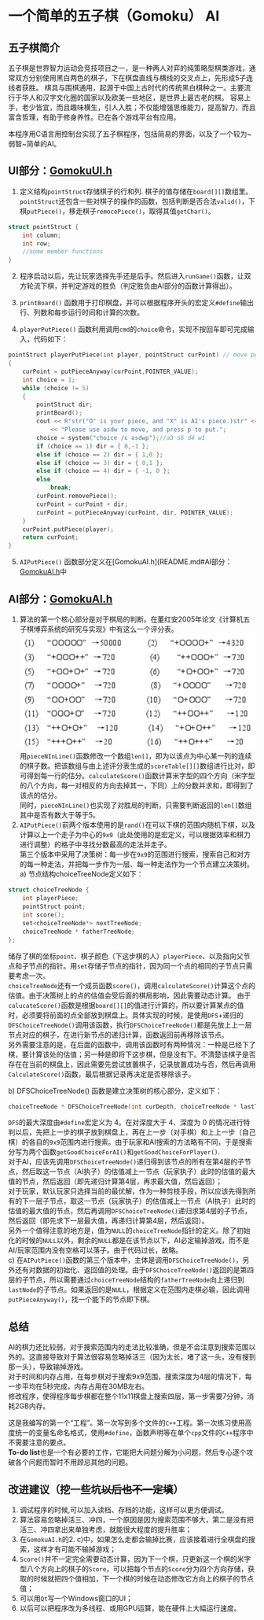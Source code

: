 # 一个简单的五子棋（Gomoku） AI

## 五子棋简介

五子棋是世界智力运动会竞技项目之一，是一种两人对弈的纯策略型棋类游戏，通常双方分别使用黑白两色的棋子，下在棋盘直线与横线的交叉点上，先形成5子连线者获胜。
棋具与围棋通用，起源于中国上古时代的传统黑白棋种之一。主要流行于华人和汉字文化圈的国家以及欧美一些地区，是世界上最古老的棋。
容易上手，老少皆宜，而且趣味横生，引人入胜；不仅能增强思维能力，提高智力，而且富含哲理，有助于修身养性。已在各个游戏平台有应用。

本程序用C语言用控制台实现了五子棋程序，包括简易的界面，以及了一个较为~弱智~简单的AI。

## UI部分：[GomokuUI.h](/Gomoku/Gomoku/GomokuUI.h)

1. 定义结构`pointStruct`存储棋子的行和列.
棋子的值存储在`board[][]`数组里。  
`pointStruct`还包含一些对棋子的操作的函数，包括判断是否合法`valid()`，下棋`putPiece()`，移走棋子`remocePiece()`，取得其值`getChar()`。  

```c++
struct pointStruct {
    int column;
    int row;
    //some member functions
}
```

2. 程序启动以后，先让玩家选择先手还是后手。然后进入`runGame()`函数，让双方轮流下棋，并判定游戏的胜负（判定胜负由AI部分的函数计算得出）。  

3. `printBoard()` 函数用于打印棋盘，并可以根据程序开头的宏定义`#define`输出行、列数和每步运行时间和计算的次数。
4. `playerPutPiece()` 函数利用调用`cmd`的`choice`命令，实现不按回车即可完成输入，代码如下：

```c++
pointStruct playerPutPiece(int player, pointStruct curPoint) // move pointer to choose where to put c
{
	curPoint = putPieceAnyway(curPoint,POINTER_VALUE);
	int choice = 1;
	while (choice != 5)
	{
		pointStruct dir;
		printBoard();
		cout << R"str("O" is your piece, and "X" is AI's piece.)str" << endl
			<< "Please use asdw to move, and press p to put.";
		choice = system("choice /c asdwp");//a3 s6 d4 w1
		if (choice == 1) dir = { 0,-1 };
		else if (choice == 2) dir = { 1,0 };
		else if (choice == 3) dir = { 0,1 };
		else if (choice == 4) dir = { -1, 0 };
		else
			break;
		curPoint.removePiece();
		curPoint = curPoint + dir;
		curPoint = putPieceAnyway(curPoint, dir, POINTER_VALUE);
	}
	curPoint.putPiece(player);
	return curPoint;
}
```

5. `AIPutPiece()` 函数部分定义在[GomokuAI.h](README.md#AI部分：[GomokuAI.h](#ai%E9%83%A8%E5%88%86gomokuaih)中

## AI部分：[GomokuAI.h](/Gomoku/Gomoku/GomokuAI.h)

1. 算法的第一个核心部分是对于棋局的判断。在董红安2005年论文《计算机五子棋博弈系统的研究与实现》中有这么一个评分表。
![score_table](/Gomoku/Gomoku/score_table.jpg)
用`pieceNInLine()`函数修改一个数组`len[]`，即为以该点为中心某一列的连续的棋子数。把该数组与由上述评分表生成的`scoreTable[][]`数组进行比对，即可得到每一行的估分。`calculateScore()`函数计算米字型的四个方向（米字型的八个方向，每一对相反的方向去掉其一，下同）上的分数并求和，即得到了该点的估分。  
同时，`pieceNInLine()`也实现了对胜局的判断，只需要判断返回的`len[]`数组其中是否有数大于等于5。
2. `AIPutPiece()`前两个版本使用的是`rand()`在可以下棋的范围内随机下棋，以及计算以上一个走子为中心的`9x9`（此处使用的是宏定义，可以根据效率和棋力进行调整）的格子中寻找分数最高的走法并走子。  
第三个版本中采用了决策树：每一步在`9x9`的范围进行搜索，搜索自己和对方的每一种走法，并把每一步作为一层、每一种走法作为一个节点建立决策树。  
a) 节点结构choiceTreeNode定义如下：

```c++
struct choiceTreeNode {
	int playerPiece;
	pointStruct point;
	int score();
	set<choiceTreeNode*> nextTreeNode;
	choiceTreeNode * fatherTreeNode;
};
```

储存了棋的坐标`point`、棋子颜色（下这步棋的人）`playerPiece`、以及指向父节点和子节点的指针。用`set`存储子节点的指针，因为同一个点的相同的子节点只需要考虑一次。  
`choiceTreeNode`还有一个成员函数`score()`，调用`calculateScore()`计算这个点的估值。由于决策树上的点的估值会受后面的棋局影响，因此需要动态计算。
由于`calucateScore()`函数是根据`board[][]`的值进行计算的，所以要计算某点的值时，必须要将前面的点全部放到棋盘上。具体实现的时候，是使用`DFS`+递归的`DFSChoiceTreeNode()`调用该函数，执行`DFSChoiceTreeNode()`都是先放上上一层节点对应的棋子，在进行新节点的递归计算，函数返回前再移除该节点。  
另外需要注意的是，在后面的函数中，调用该函数时有两种情况：一种是已经下了棋，要计算该处的估值；另一种是即将下这步棋，但是没有下。不清楚该棋子是否存在在当前的棋盘上，因此需要先尝试放置棋子，记录放置成功与否，然后再调用`CalculateScore()`函数，最后根据记录再决定是否移除该子。

b)	DFSChoiceTreeNode() 函数是建立决策树的核心部分，定义如下：

```c++
choiceTreeNode * DFSChoiceTreeNode(int curDepth, choiceTreeNode * lastTreeNode)
```

`DFS`的最大深度由`#define`宏定义为 4。在对深度大于 4、深度为 0 的情况进行特判以后，先把上一步的棋子放到棋盘上，再在上一步（对手棋）和上上一步（自己棋）的各自的`9x9`范围内进行搜索。由于玩家和AI搜索的方法略有不同，于是搜索分写为两个函数`getGoodChoiceForAI()`和`getGoodChoiceForPlayer()`.  
对于AI，应该先调用`DFSChoiceTreeNode()`递归得到该节点的所有在第4层的子节点，然后取这一节点（AI执子）的估值减上一节点（玩家执子）此时的估值的最大值的节点，然后返回（即先递归计算第4层，再求最大值，然后返回）；  
对于玩家，默认玩家只选择当前的最优解，作为一种剪枝手段，所以应该先得到所有的下一层子节点，取这一节点（玩家执子）的估值减上一节点（AI执子）此时的估值的最大值的节点，然后再调用`DFSChoiceTreeNode()`递归求第4层的子节点，然后返回（即先求下一层最大值，再递归计算第4层，然后返回）。  
另外一个值得注意的地方是，值为`NULL`的`choiceTreeNode`指针的定义。除了初始化的时候的`NULL`以外，剩余的`NULL`都是在该节点以下，AI必定输掉游戏，而不是AI/玩家范围内没有空格可以落子。由于代码过长，故略。  
c) 在`AIPutPiece()`函数的第三个版本中，主体是调用`DFSChoiceTreeNode()`，另外还有对数据的初始化、返回值的处理。由于`DFSChoiceTreeNode()`返回的是第四层的子节点，所以需要通过`choiceTreeNode`结构的`fatherTreeNode`向上递归到`lastNode`的子节点。如果返回的是`NULL`，根据定义在范围内走棋必输，因此调用`putPieceAnyway()`，找一个能下的节点即下棋。

## 总结

AI的棋力还比较弱，对于搜索范围内的走法比较准确，但是不会注意到搜索范围以外的。这直接导致对于算法很容易忽略掉活三（因为太长，堵了这一头，没有搜到那一头），导致输掉游戏。  
对于时间和内存占用，在每步棋对于搜索9x9范围，搜索深度为4层的情况下，每一步平均在5秒完成，内存占用在30MB左右。  
修改程序，使得程序每步棋都在整个11x11棋盘上搜索四层，第一步需要7分钟，消耗2GB内存。  

这是我编写的第一个“工程”。第一次写到多个文件的`C++`工程。第一次练习使用高度统一的变量名命名格式，使用`#define`，函数声明等在单个`cpp`文件的`C++`程序中不需要注意的要点。  
**To-do list**也是一个有必要的工作，它能把大问题分解为小问题，然后专心逐个攻破各个问题而暂时不用顾忌其他的问题。

## 改进建议（挖一些坑~~以后也不一定填~~）

1. 调试程序的时候,可以加入读档、存档的功能，这样可以更方便调试。
2. 算法容易忽略掉活三、冲四，一个原因是因为搜索范围不够大，第二是没有把活三、冲四拿出来单独考虑，就能很大程度的提升胜率；
3. 在`GomokuAI.h`的2. c)中，如果怎么走都会输掉比赛，应该接着进行全棋盘的搜索，这样才有可能不输掉游戏；
4. `Score()`并不一定完全需要动态计算，因为下一个棋，只更新这一个棋的米字型八个方向上的棋子的`Score`，可以把每个节点的`Score`分为四个方向存储，获取的时候就把四个值相加，下一个棋的时候在动态修改它方向上的棋子的节点值；
5. 可以用`Qt`写一个Windows窗口的UI；
6. 以后可以把程序改为多线程、或用GPU运算，能在硬件上大幅运行速度。
